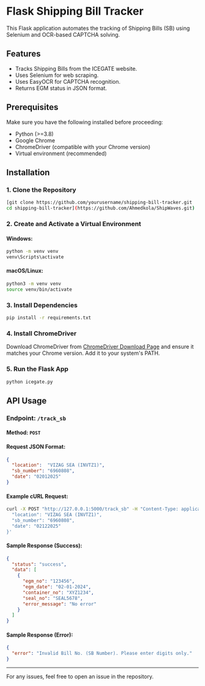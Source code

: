 # Flask Shipping Bill Tracker

This Flask application automates the tracking of Shipping Bills (SB) using Selenium and OCR-based CAPTCHA solving.

## Features
- Tracks Shipping Bills from the ICEGATE website.
- Uses Selenium for web scraping.
- Uses EasyOCR for CAPTCHA recognition.
- Returns EGM status in JSON format.

## Prerequisites
Make sure you have the following installed before proceeding:

- Python (>=3.8)
- Google Chrome
- ChromeDriver (compatible with your Chrome version)
- Virtual environment (recommended)

## Installation

### 1. Clone the Repository
```sh
[git clone https://github.com/yourusername/shipping-bill-tracker.git
cd shipping-bill-tracker](https://github.com/Ahmedkola/ShipWaves.git)
```

### 2. Create and Activate a Virtual Environment
#### Windows:
```sh
python -m venv venv
venv\Scripts\activate
```

#### macOS/Linux:
```sh
python3 -m venv venv
source venv/bin/activate
```

### 3. Install Dependencies
```sh
pip install -r requirements.txt
```

### 4. Install ChromeDriver
Download ChromeDriver from [ChromeDriver Download Page](https://sites.google.com/chromium.org/driver/) and ensure it matches your Chrome version. Add it to your system's PATH.

### 5. Run the Flask App
```sh
python icegate.py
```

## API Usage
### Endpoint: `/track_sb`
#### Method: `POST`

#### Request JSON Format:
```json
{
  "location":  "VIZAG SEA (INVTZ1)",
  "sb_number": "6960808",
  "date": "02012025"
}
```

#### Example cURL Request:
```sh
curl -X POST "http://127.0.0.1:5000/track_sb" -H "Content-Type: application/json" -d '{
  "location": "VIZAG SEA (INVTZ1)",
  "sb_number": "6960808",
  "date": "02122025"
}'
```

#### Sample Response (Success):
```json
{
  "status": "success",
  "data": [
    {
      "egm_no": "123456",
      "egm_date": "02-01-2024",
      "container_no": "XYZ1234",
      "seal_no": "SEAL5678",
      "error_message": "No error"
    }
  ]
}
```

#### Sample Response (Error):
```json
{
  "error": "Invalid Bill No. (SB Number). Please enter digits only."
}
```





---
For any issues, feel free to open an issue in the repository.

